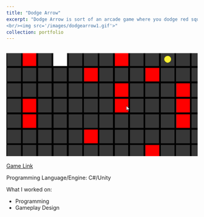 ```yaml
---
title: "Dodge Arrow"
excerpt: "Dodge Arrow is sort of an arcade game where you dodge red squares to collect coins. A key aspect of the game I wanted to keep is the ability to escape situations if you think through them.
<br/><img src='/images/dodgearrow1.gif'>"
collection: portfolio
---
```



<br/><img src='/images/dodgearrow1.gif'>

[Game Link](https://queenfii.itch.io/dodge-arrow)

Programming Language/Engine: C#/Unity

What I worked on:
* Programming
* Gameplay Design

